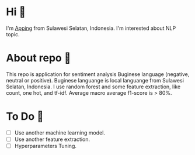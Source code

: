 # Hi 🫡

I'm [Apping](https://haloapping.github.io/) from Sulawesi Selatan, Indonesia. I'm interested about NLP topic.

# About repo 📗

This repo is application for sentiment analysis Buginese language (negative, neutral or positive). Buginese languange is local languange from Sulawesi Selatan, Indonesia. I use random forest and some feature extraction, like count, one hot, and tf-idf. Average macro average f1-score is > 80%.

# To Do 📝

- [ ] Use another machine learning model.
- [ ] Use another feature extraction.
- [ ] Hyperparameters Tuning.
